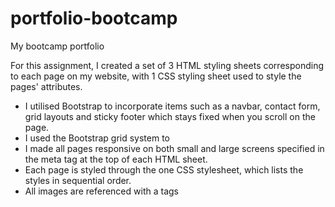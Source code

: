 # portfolio-bootcamp
My bootcamp portfolio

For this assignment, I created a set of 3 HTML styling sheets corresponding to each page on my website, with 1 CSS styling sheet used to style the pages' attributes. 

- I utilised Bootstrap to incorporate items such as a navbar, contact form, grid layouts and sticky footer which stays fixed when you scroll on the page. 
- I used the Bootstrap grid system to 
- I made all pages responsive on both small and large screens specified in the meta tag at the top of each HTML sheet. 
- Each page is styled through the one CSS stylesheet, which lists the styles in sequential order. 
- All images are referenced with a tags 

